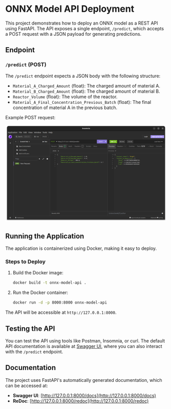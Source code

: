 
# ONNX Model API Deployment

This project demonstrates how to deploy an ONNX model as a REST API using FastAPI. The API exposes a single endpoint, `/predict`, which accepts a POST request with a JSON payload for generating predictions.

## Endpoint

### `/predict` (POST)

The `/predict` endpoint expects a JSON body with the following structure:

- `Material_A_Charged_Amount` (float): The charged amount of material A.
- `Material_B_Charged_Amount` (float): The charged amount of material B.
- `Reactor_Volume` (float): The volume of the reactor.
- `Material_A_Final_Concentration_Previous_Batch` (float): The final concentration of material A in the previous batch.

Example POST request:

![Insomnia Screenshot](./images/insomnia_screenshot.png)

## Running the Application

The application is containerized using Docker, making it easy to deploy.

### Steps to Deploy

1. Build the Docker image:
   ```bash
   docker build -t onnx-model-api .
   ```

2. Run the Docker container:
   ```bash
   docker run -d -p 8000:8000 onnx-model-api
   ```

The API will be accessible at `http://127.0.0.1:8000`.

## Testing the API

You can test the API using tools like Postman, Insomnia, or curl. The default API documentation is available at [Swagger UI](http://127.0.0.1:8000/docs), where you can also interact with the `/predict` endpoint.

## Documentation

The project uses FastAPI's automatically generated documentation, which can be accessed at:
- **Swagger UI**: [http://127.0.0.1:8000/docs](http://127.0.0.1:8000/docs)
- **ReDoc**: [http://127.0.0.1:8000/redoc](http://127.0.0.1:8000/redoc)
